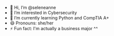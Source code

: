 - 👋 Hi, I’m @seleneanne
- 👀 I’m interested in Cybersecurity
- 🌱 I’m currently learning Python and CompTIA A+
- 😄 Pronouns: she/her
- ⚡ Fun fact: I'm actually a business major ^^

<!---
seleneanne/seleneanne is a ✨ special ✨ repository because its `README.md` (this file) appears on your GitHub profile.
You can click the Preview link to take a look at your changes.
--->
